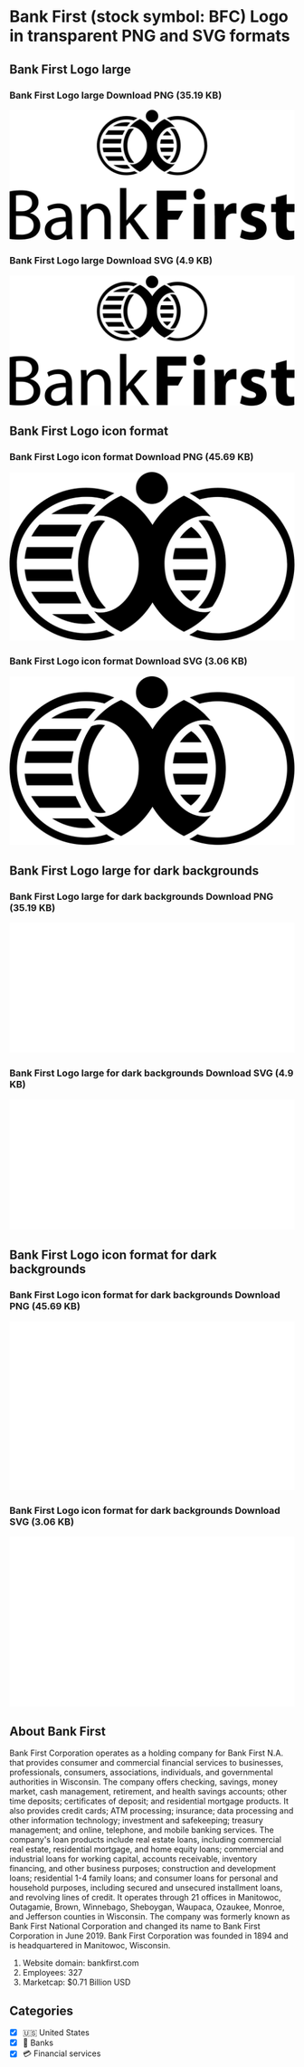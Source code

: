 # Bank First (stock symbol: BFC) Logo in transparent PNG and SVG formats

## Bank First Logo large

### Bank First Logo large Download PNG (35.19 KB)

![Bank First Logo large Download PNG (35.19 KB)](/img/orig/BFC_BIG-98e19b10.png)

### Bank First Logo large Download SVG (4.9 KB)

![Bank First Logo large Download SVG (4.9 KB)](/img/orig/BFC_BIG-76c5b739.svg)

## Bank First Logo icon format

### Bank First Logo icon format Download PNG (45.69 KB)

![Bank First Logo icon format Download PNG (45.69 KB)](/img/orig/BFC-2ac3f80d.png)

### Bank First Logo icon format Download SVG (3.06 KB)

![Bank First Logo icon format Download SVG (3.06 KB)](/img/orig/BFC-286ad9d2.svg)

## Bank First Logo large for dark backgrounds

### Bank First Logo large for dark backgrounds Download PNG (35.19 KB)

![Bank First Logo large for dark backgrounds Download PNG (35.19 KB)](/img/orig/BFC_BIG.D-ea45dae1.png)

### Bank First Logo large for dark backgrounds Download SVG (4.9 KB)

![Bank First Logo large for dark backgrounds Download SVG (4.9 KB)](/img/orig/BFC_BIG.D-982fd6a5.svg)

## Bank First Logo icon format for dark backgrounds

### Bank First Logo icon format for dark backgrounds Download PNG (45.69 KB)

![Bank First Logo icon format for dark backgrounds Download PNG (45.69 KB)](/img/orig/BFC.D-fff710e3.png)

### Bank First Logo icon format for dark backgrounds Download SVG (3.06 KB)

![Bank First Logo icon format for dark backgrounds Download SVG (3.06 KB)](/img/orig/BFC.D-0c169a3f.svg)

## About Bank First

Bank First Corporation operates as a holding company for Bank First N.A. that provides consumer and commercial financial services to businesses, professionals, consumers, associations, individuals, and governmental authorities in Wisconsin. The company offers checking, savings, money market, cash management, retirement, and health savings accounts; other time deposits; certificates of deposit; and residential mortgage products. It also provides credit cards; ATM processing; insurance; data processing and other information technology; investment and safekeeping; treasury management; and online, telephone, and mobile banking services. The company's loan products include real estate loans, including commercial real estate, residential mortgage, and home equity loans; commercial and industrial loans for working capital, accounts receivable, inventory financing, and other business purposes; construction and development loans; residential 1-4 family loans; and consumer loans for personal and household purposes, including secured and unsecured installment loans, and revolving lines of credit. It operates through 21 offices in Manitowoc, Outagamie, Brown, Winnebago, Sheboygan, Waupaca, Ozaukee, Monroe, and Jefferson counties in Wisconsin. The company was formerly known as Bank First National Corporation and changed its name to Bank First Corporation in June 2019. Bank First Corporation was founded in 1894 and is headquartered in Manitowoc, Wisconsin.

1. Website domain: bankfirst.com
2. Employees: 327
3. Marketcap: $0.71 Billion USD


## Categories
- [x] 🇺🇸 United States
- [x] 🏦 Banks
- [x] 💳 Financial services
